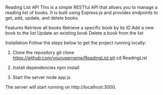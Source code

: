 Reading List API
This is a simple RESTful API that allows you to manage a reading list of books. It is built using Express.js and provides endpoints to get, add, update, and delete books.

Features
Retrieve all books
Retrieve a specific book by its ID
Add a new book to the list
Update an existing book
Delete a book from the list

Installation
Follow the steps below to get the project running locally:

1. Clone the repository
git clone https://github.com/yourusername/ReadingList.git
cd ReadingList

2. Install dependencies
npm install

3. Start the server
node app.js

The server will start running on http://localhost:3000.